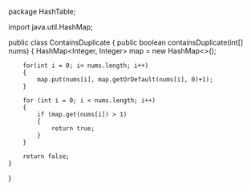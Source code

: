package HashTable;

import java.util.HashMap;

public class ContainsDuplicate {
    public boolean containsDuplicate(int[] nums) {
        HashMap<Integer, Integer> map = new HashMap<>();

        for(int i = 0; i< nums.length; i++)
        {
            map.put(nums[i], map.getOrDefault(nums[i], 0)+1);
        }

        for (int i = 0; i < nums.length; i++)
        {
            if (map.get(nums[i]) > 1)
            {
                return true;
            }
        }

        return false;
    }
}
